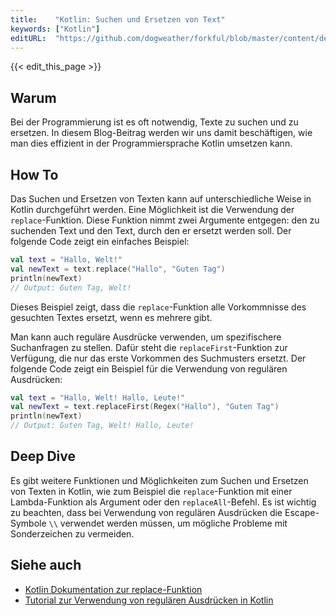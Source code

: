 ```yaml
---
title:    "Kotlin: Suchen und Ersetzen von Text"
keywords: ["Kotlin"]
editURL:  "https://github.com/dogweather/forkful/blob/master/content/de/kotlin/searching-and-replacing-text.md"
---
```


{{< edit_this_page >}}

## Warum

Bei der Programmierung ist es oft notwendig, Texte zu suchen und zu ersetzen. In diesem Blog-Beitrag werden wir uns damit beschäftigen, wie man dies effizient in der Programmiersprache Kotlin umsetzen kann.

## How To

Das Suchen und Ersetzen von Texten kann auf unterschiedliche Weise in Kotlin durchgeführt werden. Eine Möglichkeit ist die Verwendung der `replace`-Funktion. Diese Funktion nimmt zwei Argumente entgegen: den zu suchenden Text und den Text, durch den er ersetzt werden soll. Der folgende Code zeigt ein einfaches Beispiel:

```Kotlin
val text = "Hallo, Welt!"
val newText = text.replace("Hallo", "Guten Tag")
println(newText) 
// Output: Guten Tag, Welt!
```
Dieses Beispiel zeigt, dass die `replace`-Funktion alle Vorkommnisse des gesuchten Textes ersetzt, wenn es mehrere gibt.

Man kann auch reguläre Ausdrücke verwenden, um spezifischere Suchanfragen zu stellen. Dafür steht die `replaceFirst`-Funktion zur Verfügung, die nur das erste Vorkommen des Suchmusters ersetzt. Der folgende Code zeigt ein Beispiel für die Verwendung von regulären Ausdrücken:

```Kotlin
val text = "Hallo, Welt! Hallo, Leute!"
val newText = text.replaceFirst(Regex("Hallo"), "Guten Tag")
println(newText)
// Output: Guten Tag, Welt! Hallo, Leute!
```

## Deep Dive

Es gibt weitere Funktionen und Möglichkeiten zum Suchen und Ersetzen von Texten in Kotlin, wie zum Beispiel die `replace`-Funktion mit einer Lambda-Funktion als Argument oder den `replaceAll`-Befehl. Es ist wichtig zu beachten, dass bei Verwendung von regulären Ausdrücken die Escape-Symbole `\\` verwendet werden müssen, um mögliche Probleme mit Sonderzeichen zu vermeiden.

## Siehe auch 
- [Kotlin Dokumentation zur replace-Funktion](https://kotlinlang.org/api/latest/jvm/stdlib/kotlin.text/replace.html) 
- [Tutorial zur Verwendung von regulären Ausdrücken in Kotlin](https://blog.jetbrains.com/idea/2010/08/regular-expression-support-in-intellij-idea/)
